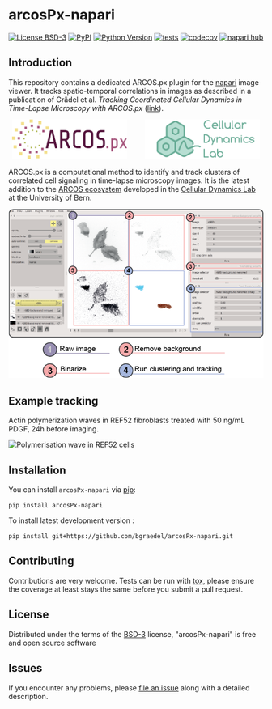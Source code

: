 # arcosPx-napari

[![License BSD-3](https://img.shields.io/pypi/l/arcosPx-napari.svg?color=green)](https://github.com/bgraedel/arcosPx-napari/raw/main/LICENSE)
[![PyPI](https://img.shields.io/pypi/v/arcosPx-napari.svg?color=green)](https://pypi.org/project/arcosPx-napari)
[![Python Version](https://img.shields.io/pypi/pyversions/arcosPx-napari.svg?color=green)](https://python.org)
[![tests](https://github.com/bgraedel/arcosPx-napari/workflows/tests/badge.svg)](https://github.com/bgraedel/arcosPx-napari/actions)
[![codecov](https://codecov.io/gh/bgraedel/arcosPx-napari/branch/main/graph/badge.svg)](https://codecov.io/gh/bgraedel/arcosPx-napari)
[![napari hub](https://img.shields.io/endpoint?url=https://api.napari-hub.org/shields/arcosPx-napari)](https://napari-hub.org/plugins/arcosPx-napari)


## Introduction

This repository contains a dedicated ARCOS.px plugin for the [napari](https://napari.org/stable/) image viewer. It tracks spatio-temporal correlations in images as described in a publication of Grädel et al. _Tracking Coordinated Cellular Dynamics in Time-Lapse Microscopy with ARCOS.px_ ([link](https://doi.org/10.1101/2025.03.14.643386)).

<p align="center">
  <img alt="ARCOS.px logo" src="misc/ARCOS-px-logo.png" width="45%">
&nbsp; &nbsp; &nbsp; &nbsp;
  <img alt="CDL logo" src="misc/cellular-dynamics-lab-logo2.png" width="45%"> 
</p>

ARCOS.px is a computational method to identify and track clusters of correlated cell signaling in time-lapse microscopy images. 
It is the latest addition to the [ARCOS ecosystem](https://arcos.gitbook.io/home) developed in the [Cellular Dynamics Lab](https://www.pertzlab.net) at the University of Bern.

![ARCOS.px napari plugin screenshot](misc/napari-plugin.png)


<!--
Don't miss the full getting started guide to set up your new package:
https://github.com/napari/cookiecutter-napari-plugin#getting-started

and review the napari docs for plugin developers:
https://napari.org/stable/plugins/index.html
-->

## Example tracking

Actin polymerization waves in REF52 fibroblasts treated with 50 ng/mL PDGF, 24h before imaging.

![Polymerisation wave in REF52 cells](misc/tracked_waves_rgb_wLabels_F1-181.gif)


## Installation

You can install `arcosPx-napari` via [pip]:

    pip install arcosPx-napari



To install latest development version :

    pip install git+https://github.com/bgraedel/arcosPx-napari.git


## Contributing

Contributions are very welcome. Tests can be run with [tox], please ensure
the coverage at least stays the same before you submit a pull request.

## License

Distributed under the terms of the [BSD-3] license,
"arcosPx-napari" is free and open source software

## Issues

If you encounter any problems, please [file an issue] along with a detailed description.

[napari]: https://github.com/napari/napari
[Cookiecutter]: https://github.com/audreyr/cookiecutter
[@napari]: https://github.com/napari
[MIT]: http://opensource.org/licenses/MIT
[BSD-3]: http://opensource.org/licenses/BSD-3-Clause
[GNU GPL v3.0]: http://www.gnu.org/licenses/gpl-3.0.txt
[GNU LGPL v3.0]: http://www.gnu.org/licenses/lgpl-3.0.txt
[Apache Software License 2.0]: http://www.apache.org/licenses/LICENSE-2.0
[Mozilla Public License 2.0]: https://www.mozilla.org/media/MPL/2.0/index.txt
[cookiecutter-napari-plugin]: https://github.com/napari/cookiecutter-napari-plugin

[file an issue]: https://github.com/bgraedel/arcosPx-napari/issues

[napari]: https://github.com/napari/napari
[tox]: https://tox.readthedocs.io/en/latest/
[pip]: https://pypi.org/project/pip/
[PyPI]: https://pypi.org/
